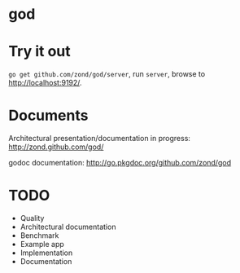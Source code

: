 god
===

# Try it out

<code>go get github.com/zond/god/server</code>, run <code>server</code>, browse to <a href="http://localhost:9192/">http://localhost:9192/</a>.

# Documents

Architectural presentation/documentation in progress: http://zond.github.com/god/

godoc documentation: http://go.pkgdoc.org/github.com/zond/god

# TODO

* Quality
 * Architectural documentation
* Benchmark
* Example app
 * Implementation
 * Documentation
